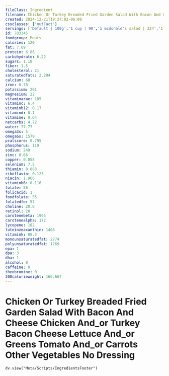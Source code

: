 ```yaml
---
fileClass: Ingredient
filename: Chicken Or Turkey Breaded Fried Garden Salad With Bacon And Cheese Chicken And_or Turkey Bacon Cheese Lettuce And_or Greens Tomato And_or Carrots Other Vegetables No Dressing
created: 2024-12-21T19:27:02-06:00
cssclasses: ['nutFact']
servings: ['Default | 100g','1 cup | 90','1 mcdonald's salad | 324','1 wendy's salad | 360','1 salad | 370']
id: 783345
foodgroup: Meats
calories: 120
fat: 7.69
protein: 6.86
carbohydrate: 6.22
sugars: 1.18
fiber: 1.5
cholesterol: 21
saturatedfats: 2.294
calcium: 68
iron: 0.78
potassium: 261
magnesium: 22
vitaminarae: 185
vitaminc: 6.4
vitaminb12: 0.17
vitamind: 0.1
vitamine: 0.64
netcarbs: 4.72
water: 77.77
omega3s: 5
omega6s: 1579
pralscore: 0.795
phosphorus: 119
sodium: 249
zinc: 0.66
copper: 0.058
selenium: 7.5
thiamin: 0.083
riboflavin: 0.123
niacin: 1.966
vitaminb6: 0.116
folate: 56
folicacid: 1
foodfolate: 55
folatedfe: 57
choline: 20.6
retinol: 20
carotenebeta: 1905
carotenealpha: 172
lycopene: 182
luteinzeaxanthin: 1466
vitamink: 88.3
monounsaturatedfat: 2774
polyunsaturatedfat: 1769
epa: 1
dpa: 3
dha: 1
alcohol: 0
caffeine: 0
theobromine: 0
200calorieweight: 166.667
---
```


# Chicken Or Turkey Breaded Fried Garden Salad With Bacon And Cheese Chicken And_or Turkey Bacon Cheese Lettuce And_or Greens Tomato And_or Carrots Other Vegetables No Dressing

```dataviewjs
dv.view("Meta/Scripts/IngredientsFooter")
```